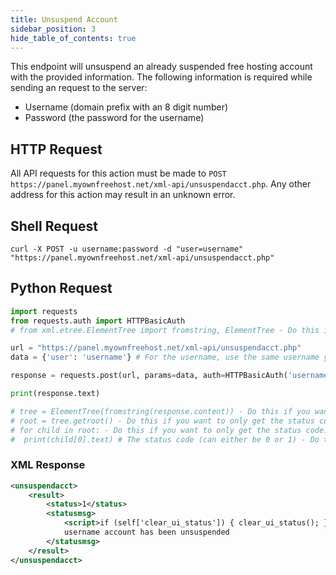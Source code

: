 ```yaml
---
title: Unsuspend Account
sidebar_position: 3
hide_table_of_contents: true
---
```

This endpoint will unsuspend an already suspended free hosting account with the provided information. The following information is required while sending an request to the server:
- Username (domain prefix with an 8 digit number)
- Password (the password for the username)

## HTTP Request
All API requests for this action must be made to `POST https://panel.myownfreehost.net/xml-api/unsuspendacct.php`. Any other address for this action may result in an unknown error.

## Shell Request
```shell
curl -X POST -u username:password -d "user=username" "https://panel.myownfreehost.net/xml-api/unsuspendacct.php"
```
## Python Request
```python
import requests
from requests.auth import HTTPBasicAuth
# from xml.etree.ElementTree import fromstring, ElementTree - Do this if you want to only get the status code.

url = "https://panel.myownfreehost.net/xml-api/unsuspendacct.php"
data = {'user': 'username'} # For the username, use the same username you set when creating the account.

response = requests.post(url, params=data, auth=HTTPBasicAuth('username', 'password'))

print(response.text)

# tree = ElementTree(fromstring(response.content)) - Do this if you want to only get the status code.
# root = tree.getroot() - Do this if you want to only get the status code.
# for child in root: - Do this if you want to only get the status code.
#  print(child[0].text) # The status code (can either be 0 or 1) - Do this if you want to only get the status code.
```
### XML Response
```xml
<unsuspendacct>
    <result>
        <status>1</status>
        <statusmsg>
            <script>if (self['clear_ui_status']) { clear_ui_status(); }</script>
            username account has been unsuspended
        </statusmsg>
    </result>
</unsuspendacct>
```